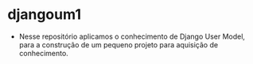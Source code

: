 # djangoum1

- Nesse repositório aplicamos o conhecimento de Django User Model, para a construção 
de um pequeno projeto para aquisição de conhecimento.
